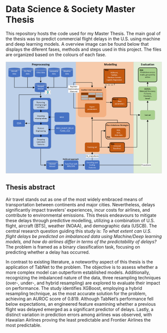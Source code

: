 # Data Science & Society Master Thesis

This repository hosts the code used for my Master Thesis.
The main goal of the thesis was to predict commercial flight delays in the U.S. using machine and deep learning models.
A overview image can be found below that displays the diferent fases, methods and steps used in this project.
The files are organized based on the colours of each fase.

![alt text](https://github.com/rvloenhout/DSS_Master_Thesis/blob/main/Methods_overview.png?raw=true)


## Thesis abstract

Air travel stands out as one of the most widely embraced means of transportation between continents and major cities. 
Nevertheless, delays significantly impact travelers’ experiences, incur costs for airlines, and contribute to environmental emissions. 
This thesis endeavours to mitigate these delays through predictive modelling, utilizing a combination of U.S. flight, aircraft (BTS), weather (NOAA), and demographic data (USCB). 
The central research question guiding this study is: *To what extent can U.S. flight delays be predicted on imbalanced data using Machine/Deep learning models, and how do airlines differ in terms of the predictability of delays?*
The problem is framed as a binary classification task, focusing on predicting whether a delay has occurred.

In contrast to existing literature, a noteworthy aspect of this thesis is the application of TabNet to the problem. 
The objective is to assess whether a more complex model can outperform established models. 
Additionally, recognizing the imbalanced nature of the data, three resampling techniques (over-, under-, and hybrid resampling) are explored to evaluate their impact on performance. The study identifies XGBoost, employing a hybrid resampling technique, as the most accurate solution for the problem, achieving an AUROC score of 0.819. 
Although TabNet’s performance fell below expectations, an engineered feature examining whether a previous flight was delayed emerged as a significant predictor of delays. 
Lastly, a distinct variation in prediction errors among airlines was observed, with Hawaiian Airlines proving the least predictable and Frontier Airlines the most predictable.